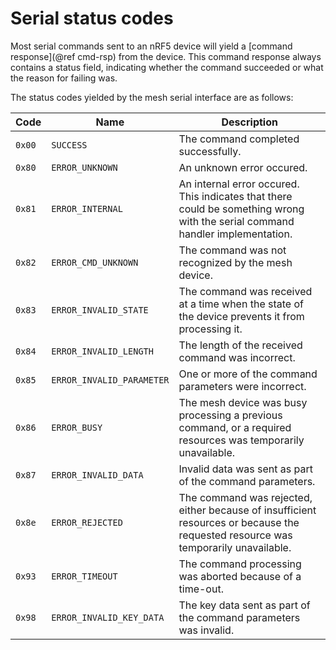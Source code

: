# Serial status codes

Most serial commands sent to an nRF5 device will yield a [command response](@ref cmd-rsp)
from the device.  This command response always contains a status field,
indicating whether the command succeeded or what the reason for failing was.

The status codes yielded by the mesh serial interface are as follows:

| Code   | Name                      | Description
|--------|---------------------------|-------------
| `0x00` | `SUCCESS`                 | The command completed successfully.
| `0x80` | `ERROR_UNKNOWN`           | An unknown error occured.
| `0x81` | `ERROR_INTERNAL`          | An internal error occured. This indicates that there could be something wrong with the serial command handler implementation.
| `0x82` | `ERROR_CMD_UNKNOWN`       | The command was not recognized by the mesh device.
| `0x83` | `ERROR_INVALID_STATE`     | The command was received at a time when the state of the device prevents it from processing it.
| `0x84` | `ERROR_INVALID_LENGTH`    | The length of the received command was incorrect.
| `0x85` | `ERROR_INVALID_PARAMETER` | One or more of the command parameters were incorrect.
| `0x86` | `ERROR_BUSY`              | The mesh device was busy processing a previous command, or a required resources was temporarily unavailable.
| `0x87` | `ERROR_INVALID_DATA`      | Invalid data was sent as part of the command parameters.
| `0x8e` | `ERROR_REJECTED`          | The command was rejected, either because of insufficient resources or because the requested resource was temporarily unavailable.
| `0x93` | `ERROR_TIMEOUT`           | The command processing was aborted because of a time-out.
| `0x98` | `ERROR_INVALID_KEY_DATA`  | The key data sent as part of the command parameters was invalid.

